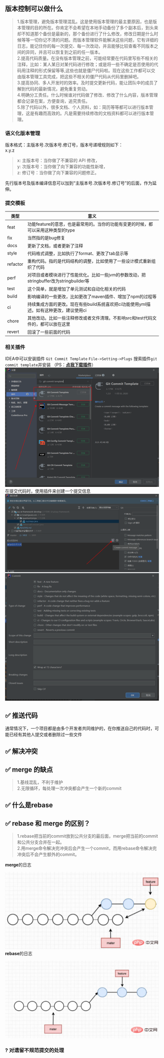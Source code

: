 ## 版本控制可以做什么

> 1.版本管理，避免版本管理混乱。这是使用版本管理的最主要原因，也是版本管理的目的所在。你肯定不会希望在本地手动备份了多个副本后，到头来却不知道那个备份是最新的，那个备份进行了什么修改，修改日期是什么时候等等一切你记不清的问题。而版本管理软件能解决这些问题，它有详细的日志，能记住你的每一次提交、每一次改动，并且能够比较查看不同版本之间的异同，并且可以恢复到之前的任一版本。  
> 2.提高代码质量。在没有版本管理之前，可能经常要在代码里写些不相关的注释，比如：某人某日对某代码进行修改；或是将一些不确定是否使用的代码用注释的形式保留等等,这些也就是僵尸代码啦。现在这些工作都可以交由版本管理工具完成，把这些不相关的僵尸代码从代码里删掉吧。  
> 3.提高协同、多人开发时的效率。及时提交更新代码，能让团队中的成员了解到代码的最新情况，避免重复劳动。  
> 4.明确分工责任。什么时候谁对代码做了修改、修改了什么内容，版本管理都会记录在案，方便查询，追究责任。  
> 5.除了代码以外，很多文档、个人资料，如：简历等等都可以进行版本管理，这是有趣而高效的。凡是需要持续修改的文档资料都可以进行版本管理。

### 语义化版本管理

版本格式：主版本号.次版本号.修订号，版本号递增规则如下：  
x.y.z

> x: 主版本号：当你做了不兼容的 API 修改，  
> y: 次版本号：当你做了向下兼容的功能性新增，  
> z: 修订号：当你做了向下兼容的问题修正。

先行版本号及版本编译信息可以加到“主版本号.次版本号.修订号”的后面，作为延伸。

### 提交模板

| 类型 | 意义 |
| --- | --- |
| feat | 功能feature的意思，也是最常用的。当你的功能有变更的时候，都可以采用这种类型的type |
| fix | 当然指的是bug修复 |
| docs | 更新了文档，或者更新了注释 |
| style | 代码格式调整，比如执行了format、更改了tab显示等 |
| refactor | 重构代码。指的是代码结构的调整，比如使用了一些设计模式重新组织了代码 |
| perf | 对项目或者模块进行了性能优化。比如一些jvm的参数改动，把stringbuffer改为stringbuilder等 |
| test | 这个简单，就是增加了单元测试和自动化相关的代码 |
| build | 影响编译的一些更改，比如更改了maven插件、增加了npm的过程等 |
| ci | 持续集成方面的更改。现在有些build系统喜欢把ci功能使用yml描述。如有这种更改，建议使用ci |
| chore | 其他改动。比如一些注释修改或者文件清理。不影响src和test代码文件的，都可以放在这里 |
| revert | 回滚了一些前面的代码 |

### 相关插件

IDEA中可以安装插件 `Git Commit Template` `File->Setting->Plugs` 搜索插件`git commit template`并安装 （PS：**[点我下载插件](https://plugins.jetbrains.com/plugin/9861-git-commit-template/versions)**） ![](images/2022-08-11-16-42-25.png) 在提交代码时，使用插件来创建一个提交信息 ![](images/2022-08-12-10-52-22.png) ![](images/2022-08-11-16-38-06.png)

## ✅ 推送代码

通常情况下，一个项目都是由多个开发者共同维护的，在你推送自己的代码时，可能已经有其他人提交或者删除过一些文件

## ✅ 解决冲突

## ✅ merge 的缺点

> 1.基线混乱，不利于维护  
> 2.无限循环，每处理一次冲突都会产生一个新的commit

## ✅ 什么是rebase

## ✅ rebase 和 merge 的区别？

> 1.rebase把当前的commit放到公共分支的最后面，merge把当前的commit和公共分支合并在一起。  
> 2.用merge命令解决完冲突后会产生一个commit，而用rebase命令解决完冲突后不会产生额外的commit。

**merge**的日志

![](images/2022-08-11-19-53-21.png)  
**rebase**的日志

![](images/2022-08-11-19-53-36.png)

### ? 对遗留不规范提交的处理
